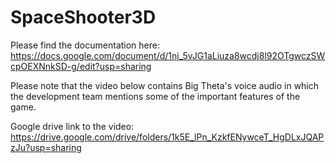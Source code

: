 # SpaceShooter3D

Please find the documentation here: https://docs.google.com/document/d/1nj_5vJG1aLiuza8wcdj8l92OTgwczSWcpOEXNnkSD-g/edit?usp=sharing

Please note that the video below contains Big Theta's voice audio in which the development team mentions some of the important features of the game.

Google drive link to the video: https://drive.google.com/drive/folders/1k5E_lPn_KzkfENywceT_HgDLxJQAPzJu?usp=sharing
